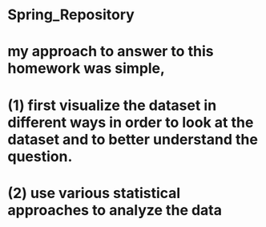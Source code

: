 # Spring_Repository

# my approach to answer to this homework was simple, 
# (1) first visualize the dataset in different ways in order to look at the dataset and to better understand the question. 
# (2) use various statistical approaches to analyze the data
